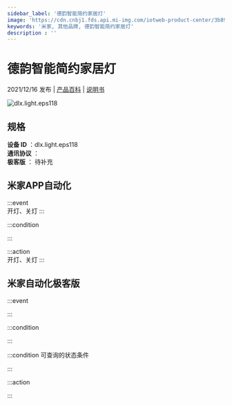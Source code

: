 ```yaml
---
sidebar_label: '德韵智能简约家居灯'
image: 'https://cdn.cnbj1.fds.api.mi-img.com/iotweb-product-center/3b89d477680004f2fc2478c0c7fd0900_1636165079555.png?GalaxyAccessKeyId=AKVGLQWBOVIRQ3XLEW&Expires=9223372036854775807&Signature=eiJbxQ2o+GMSdzvWsWElpIL2/o0='
keywords: '米家, 其他品牌, 德韵智能简约家居灯'
description : ''
---
```

# 德韵智能简约家居灯

2021/12/16 发布 | [产品百科](https://home.mi.com/webapp/content/baike/product/index.html?model=dlx.light.eps118/) | [说明书](https://home.mi.com/views/introduction.html?model=dlx.light.eps118&region=cn)

![dlx.light.eps118](https://cdn.cnbj1.fds.api.mi-img.com/iotweb-product-center/3b89d477680004f2fc2478c0c7fd0900_1636165079555.png?GalaxyAccessKeyId=AKVGLQWBOVIRQ3XLEW&Expires=9223372036854775807&Signature=eiJbxQ2o+GMSdzvWsWElpIL2/o0=)

## 规格  
> 
**设备 ID** ：dlx.light.eps118  
**通讯协议** ：  
**极客版**  ： 待补充 


## 米家APP自动化  

:::event  
开灯、关灯
:::

:::condition  

:::

:::action   
开灯、关灯
:::

## 米家自动化极客版  

:::event  

:::

:::condition  

:::

:::condition 可查询的状态条件  

:::

:::action  

:::

        
